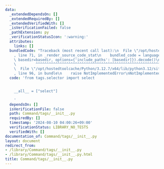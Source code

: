 ```yaml
---
data:
  _extendedDependsOn: []
  _extendedRequiredBy: []
  _extendedVerifiedWith: []
  _isVerificationFailed: false
  _pathExtension: py
  _verificationStatusIcon: ':warning:'
  attributes:
    links: []
  bundledCode: "Traceback (most recent call last):\n  File \"/opt/hostedtoolcache/Python/3.12.7/x64/lib/python3.12/site-packages/onlinejudge_verify/documentation/build.py\"\
    , line 71, in _render_source_code_stat\n    bundled_code = language.bundle(stat.path,\
    \ basedir=basedir, options={'include_paths': [basedir]}).decode()\n          \
    \         ^^^^^^^^^^^^^^^^^^^^^^^^^^^^^^^^^^^^^^^^^^^^^^^^^^^^^^^^^^^^^^^^^^^^^^^^^^^^^^^^^\n\
    \  File \"/opt/hostedtoolcache/Python/3.12.7/x64/lib/python3.12/site-packages/onlinejudge_verify/languages/python.py\"\
    , line 96, in bundle\n    raise NotImplementedError\nNotImplementedError\n"
  code: 'from tags.selector import select


    __all__ = ["select"]

    '
  dependsOn: []
  isVerificationFile: false
  path: Command/tags/__init__.py
  requiredBy: []
  timestamp: '2024-08-10 04:00:26+09:00'
  verificationStatus: LIBRARY_NO_TESTS
  verifiedWith: []
documentation_of: Command/tags/__init__.py
layout: document
redirect_from:
- /library/Command/tags/__init__.py
- /library/Command/tags/__init__.py.html
title: Command/tags/__init__.py
---
```

